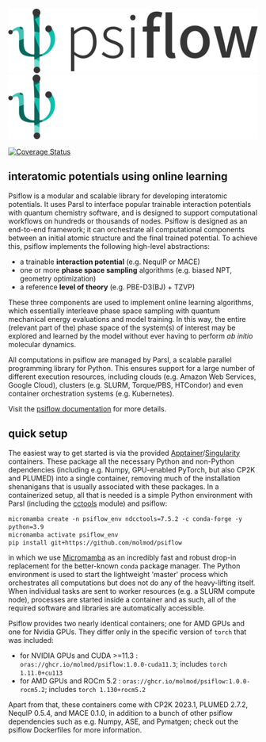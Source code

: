 ![psiflow](./docs/logo_light.png#gh-light-mode-only)
![psiflow](./docs/logo_dark.png#gh-dark-mode-only)

[![Coverage Status](https://coveralls.io/repos/github/svandenhaute/psiflow/badge.svg?branch=main&service=github)](https://coveralls.io/github/svandenhaute/psiflow?branch=main)

## interatomic potentials using online learning

Psiflow is a modular and scalable library for developing interatomic potentials.
It uses Parsl to interface popular trainable interaction potentials with
quantum chemistry software, and is designed to support computational workflows
on hundreds or thousands of nodes.
Psiflow is designed as an end-to-end framework; it can orchestrate all
computational components between an initial atomic structure and the final
trained potential.
To achieve this, psiflow implements the following high-level abstractions:

- a trainable **interaction potential** (e.g. NequIP or MACE)
- one or more **phase space sampling** algorithms (e.g. biased NPT, geometry optimization)
- a reference **level of theory** (e.g. PBE-D3(BJ) + TZVP)

These three components are used to implement online learning algorithms,
which essentially interleave phase space sampling with
quantum mechanical energy evaluations and model training.
In this way, the entire (relevant part of the) phase space of the system(s)
of interest may be explored and learned by the model without ever having to
perform *ab initio* molecular dynamics.

All computations in psiflow are managed by Parsl, a scalable parallel programming
library for Python.
This ensures support for a large number of different execution resources,
including clouds (e.g. Amazon Web Services, Google Cloud),
clusters (e.g. SLURM, Torque/PBS, HTCondor)
and even container orchestration systems (e.g. Kubernetes).

Visit the [psiflow documentation](https://molmod.github.io/psiflow) for more details.

## quick setup

The easiest way to get started is via the provided
[Apptainer](https://apptainer.org/)/[Singularity](https://sylabs.io/singularity/) containers.
These package all the necessary Python and non-Python dependencies (including e.g. Numpy,
GPU-enabled PyTorch, but also CP2K and PLUMED) into a single container, removing much of the
installation shenanigans that is usually associated with these packages.
In a containerized setup, all that is needed is a simple Python environment with
Parsl (including the [cctools](https://github.com/cooperative-computing-lab/cctools) module) and psiflow:

```
micromamba create -n psiflow_env ndcctools=7.5.2 -c conda-forge -y python=3.9
micromamba activate psiflow_env
pip install git+https://github.com/molmod/psiflow
```
in which we use [Micromamba](https://mamba.readthedocs.io/en/latest/user_guide/micromamba.html) as an incredibly fast
and robust drop-in replacement for the better-known `conda` package manager.
The Python environment is used to start the lightweight 'master' process which orchestrates all computations but does not do any of the heavy-lifting itself.
When individual tasks are sent to worker resources (e.g. a SLURM compute node), processes are started inside a container
and as such, all of the required software and libraries are automatically accessible.

Psiflow provides two nearly identical containers; one for AMD GPUs and one for Nvidia GPUs. They differ only in the specific version of `torch`
that was included:

- for NVIDIA GPUs and CUDA >=11.3 : `oras://ghcr.io/molmod/psiflow:1.0.0-cuda11.3`; includes `torch 1.11.0+cu113`
- for AMD GPUs and ROCm 5.2       : `oras://ghcr.io/molmod/psiflow:1.0.0-rocm5.2`; includes `torch 1.130+rocm5.2`

Apart from that, these containers come with CP2K 2023.1, PLUMED 2.7.2, NequIP 0.5.4, and MACE 0.1.0, in addition to a bunch
of other psiflow dependencies such as e.g. Numpy, ASE, and Pymatgen; check out the psiflow Dockerfiles for more information.
